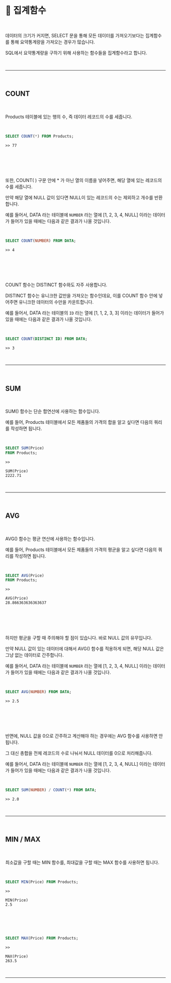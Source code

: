 # 🐬 집계함수  



<br>   

데이터의 크기가 커지면, SELECT 문을 통해 모든 데이터를 가져오기보다는 집계함수를 통해 요약통계량을 가져오는 경우가 많습니다.  

SQL에서 요약통계량을 구하기 위해 사용하는 함수들을 집계함수라고 합니다.  


<br>  

***  

<br>  

## COUNT  


<br>  

Products 테이블에 있는 행의 수, 즉 데이터 레코드의 수를 세줍니다.  

<br>  


```sql
SELECT COUNT(*) FROM Products;
```  
```
>> 77
```  


<br> 

##  

<br>  


또한, COUNT( ) 구문 안에 * 가 아닌 열의 이름을 넣어주면, 해당 열에 있는 레코드의 수를 세줍니다.  

만약 해당 열에 NULL 값이 있다면 NULL이 있는 레코드의 수는 제외하고 개수를 반환합니다.  

예를 들어서, DATA 라는 테이블에 `NUMBER` 라는 열에 [1, 2, 3, 4, NULL] 이라는 데이터가 들어가 있을 때에는 다음과 같은 결과가 나올 것입니다.  

<br>  

```sql
SELECT COUNT(NUMBER) FROM DATA;
```  
```
>> 4
```  
   
<br>  

##  

<br>  

COUNT 함수는 DISTINCT 함수와도 자주 사용합니다.  

DISTINCT 함수는 유니크한 값만을 가져오는 함수인데요, 이를 COUNT 함수 안에 넣어주면 유니크한 데이터의 수만을 카운트합니다.  

예를 들어서, DATA 라는 테이블의 `ID` 라는 열에 [1, 1, 2, 3, 3] 이라는 데이터가 들어가 있을 때에는 다음과 같은 결과가 나올 것입니다.  

<br>  

```sql
SELECT COUNT(DISTINCT ID) FROM DATA;
```  
```
>> 3
```  

<br>  

***  

<br>    

## SUM  

<br>  

SUM() 함수는 단순 합연산에 사용하는 함수입니다.  

예를 들어, Products 테이블에서 모든 제품들의 가격의 합을 알고 싶다면 다음의 쿼리를 작성하면 됩니다.  

<br>  

```sql
SELECT SUM(Price)
FROM Products;  
```  
```
>>

SUM(Price)
2222.71
```  

<br>  

***  

<br>  

## AVG  

<br>  

AVG() 함수는 평균 연산에 사용하는 함수입니다.  

예를 들어, Products 테이블에서 모든 제품들의 가격의 평균을 알고 싶다면 다음의 쿼리를 작성하면 됩니다.  

<br>  

```sql
SELECT AVG(Price)
FROM Products;  
```  
```
>>

AVG(Price)
28.866363636363637
```  

<br>  

##  

<br>  

하지만 평균을 구할 때 주의해야 할 점이 있습니다. 바로 NULL 값의 유무입니다.  

만약 NULL 값이 있는 데이터에 대해서 AVG() 함수를 적용하게 되면, 해당 NULL 값은 그냥 없는 데이터로 간주합니다.  

예를 들어서, DATA 라는 테이블에 `NUMBER` 라는 열에 [1, 2, 3, 4, NULL] 이라는 데이터가 들어가 있을 때에는 다음과 같은 결과가 나올 것입니다.  

<br>  

```sql
SELECT AVG(NUMBER) FROM DATA;
```  
```
>> 2.5
```  

<br>  

##  

<br>  

반면에, NULL 값을 0으로 간주하고 계산해야 하는 경우에는 AVG 함수를 사용하면 안됩니다.  

그 대신 총합을 전체 레코드의 수로 나눠서 NULL 데이터를 0으로 처리해줍니다.  

예를 들어서, DATA 라는 테이블에 `NUMBER` 라는 열에 [1, 2, 3, 4, NULL] 이라는 데이터가 들어가 있을 때에는 다음과 같은 결과가 나올 것입니다.  

<br>  

```sql
SELECT SUM(NUMBER) / COUNT(*) FROM DATA;
```  
```
>> 2.0
```  

<br>  

***  

<br> 

## MIN / MAX  

<br>  

최소값을 구할 때는 MIN 함수를, 최대값을 구할 때는 MAX 함수를 사용하면 됩니다.  

<br>  

```sql
SELECT MIN(Price) FROM Products;
```  
```
>>

MIN(Price)
2.5
```

<br>  

##  

<br>   

```sql
SELECT MAX(Price) FROM Products;
```  
```
>>

MAX(Price)
263.5
```  

<br>  


  

***  
